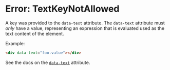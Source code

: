# Error: TextKeyNotAllowed

A key was provided to the `data-text` attribute. The `data-text` attribute must _only_ have a value, representing an expression that is evaluated used as the text content of the element.

Example:

```html
<div data-text="foo.value"></div>
```

See the docs on the [`data-text`](https://data-star.dev/reference/plugins_dom#text) attribute.